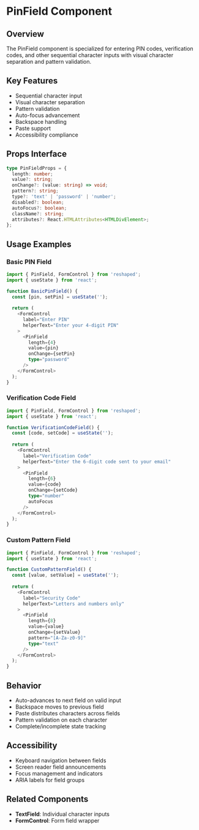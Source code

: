 # PinField Component

## Overview
The PinField component is specialized for entering PIN codes, verification codes, and other sequential character inputs with visual character separation and pattern validation.

## Key Features
- Sequential character input
- Visual character separation
- Pattern validation
- Auto-focus advancement
- Backspace handling
- Paste support
- Accessibility compliance

## Props Interface
```typescript
type PinFieldProps = {
  length: number;
  value?: string;
  onChange?: (value: string) => void;
  pattern?: string;
  type?: 'text' | 'password' | 'number';
  disabled?: boolean;
  autoFocus?: boolean;
  className?: string;
  attributes?: React.HTMLAttributes<HTMLDivElement>;
};
```

## Usage Examples

### Basic PIN Field
```typescript
import { PinField, FormControl } from 'reshaped';
import { useState } from 'react';

function BasicPinField() {
  const [pin, setPin] = useState('');
  
  return (
    <FormControl
      label="Enter PIN"
      helperText="Enter your 4-digit PIN"
    >
      <PinField
        length={4}
        value={pin}
        onChange={setPin}
        type="password"
      />
    </FormControl>
  );
}
```

### Verification Code Field
```typescript
import { PinField, FormControl } from 'reshaped';
import { useState } from 'react';

function VerificationCodeField() {
  const [code, setCode] = useState('');
  
  return (
    <FormControl
      label="Verification Code"
      helperText="Enter the 6-digit code sent to your email"
    >
      <PinField
        length={6}
        value={code}
        onChange={setCode}
        type="number"
        autoFocus
      />
    </FormControl>
  );
}
```

### Custom Pattern Field
```typescript
import { PinField, FormControl } from 'reshaped';
import { useState } from 'react';

function CustomPatternField() {
  const [value, setValue] = useState('');
  
  return (
    <FormControl
      label="Security Code"
      helperText="Letters and numbers only"
    >
      <PinField
        length={8}
        value={value}
        onChange={setValue}
        pattern="[A-Za-z0-9]"
        type="text"
      />
    </FormControl>
  );
}
```

## Behavior
- Auto-advances to next field on valid input
- Backspace moves to previous field
- Paste distributes characters across fields
- Pattern validation on each character
- Complete/incomplete state tracking

## Accessibility
- Keyboard navigation between fields
- Screen reader field announcements
- Focus management and indicators
- ARIA labels for field groups

## Related Components
- **TextField**: Individual character inputs
- **FormControl**: Form field wrapper